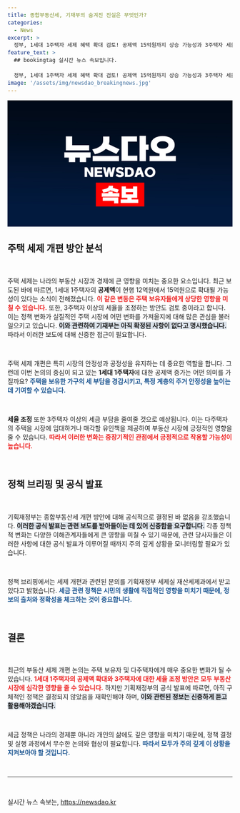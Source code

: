 ```yaml
---
title: 종합부동산세, 기재부의 숨겨진 진실은 무엇인가?
categories:
  - News
excerpt: >
  정부, 1세대 1주택자 세제 혜택 확대 검토! 공제액 15억원까지 상승 가능성과 3주택자 세율 조정도 논의 중. 세금 변화의 이모저모를 놓치지 마세요!
feature_text: >
  ## bookingtag 실시간 뉴스 속보입니다.

  정부, 1세대 1주택자 세제 혜택 확대 검토! 공제액 15억원까지 상승 가능성과 3주택자 세율 조정도 논의 중. 세금 변화의 이모저모를 놓치지 마세요!
image: '/assets/img/newsdao_breakingnews.jpg'
---
```


<p><img src="/assets/img/newsdao_breakingnews.jpg" alt="bookingtag 속보" /></p>

<h2 data-ke-size="size26">주택 세제 개편 방안 분석</h2>

<p data-ke-size="size16">&nbsp;</p>

<p>주택 세제는 나라의 부동산 시장과 경제에 큰 영향을 미치는 중요한 요소입니다. 최근 보도된 바에 따르면, 1세대 1주택자의 <strong>공제액</strong>이 현행 12억원에서 15억원으로 확대될 가능성이 있다는 소식이 전해졌습니다. <b><span style="color: #ee2323;">이 같은 변동은 주택 보유자들에게 상당한 영향을 미칠 수 있습니다.</span></b> 또한, 3주택자 이상의 세율을 조정하는 방안도 검토 중이라고 합니다. 이는 정책 변화가 실질적인 주택 시장에 어떤 변화를 가져올지에 대해 많은 관심을 불러일으키고 있습니다. <b><span style="background-color: #21538527;">이와 관련하여 기재부는 아직 확정된 사항이 없다고 명시했습니다.</span></b> 따라서 이러한 보도에 대해 신중한 접근이 필요합니다.</p>

<p data-ke-size="size16">&nbsp;</p>

<p>주택 세제 개편은 특히 시장의 안정성과 공정성을 유지하는 데 중요한 역할을 합니다. 그런데 이번 논의의 중심이 되고 있는 <strong>1세대 1주택자</strong>에 대한 공제액 증가는 어떤 의미를 가질까요? <b><span style="color: #1a5490;">주택을 보유한 가구의 세 부담을 경감시키고, 특정 계층의 주거 안정성을 높이는 데 기여할 수 있습니다.</span></b>    </p>

<p data-ke-size="size16">&nbsp;</p>

<p><b>세율 조정</b> 또한 3주택자 이상의 세금 부담을 줄여줄 것으로 예상됩니다. 이는 다주택자의 주택을 시장에 임대하거나 매각할 유인책을 제공하여 부동산 시장에 긍정적인 영향을 줄 수 있습니다. <b><span style="color: #ee2323;">따라서 이러한 변화는 중장기적인 관점에서 긍정적으로 작용할 가능성이 높습니다.</span></b></p>

<p data-ke-size="size16">&nbsp;</p>

<h2 data-ke-size="size26">정책 브리핑 및 공식 발표</h2>

<p data-ke-size="size16">&nbsp;</p>

<p>기획재정부는 종합부동산세 개편 방안에 대해 공식적으로 결정된 바 없음을 강조했습니다. <b><span style="background-color: #21538527;">이러한 공식 발표는 관련 보도를 받아들이는 데 있어 신중함을 요구합니다.</span></b> 각종 정책적 변화는 다양한 이해관계자들에게 큰 영향을 미칠 수 있기 때문에, 관련 당사자들은 이러한 사항에 대한 공식 발표가 이루어질 때까지 주의 깊게 상황을 모니터링할 필요가 있습니다.</p>

<p data-ke-size="size16">&nbsp;</p>

<p>정책 브리핑에서는 세제 개편과 관련된 문의를 기획재정부 세제실 재산세제과에서 받고 있다고 밝혔습니다. <b><span style="color: #1a5490;">세금 관련 정책은 시민의 생활에 직접적인 영향을 미치기 때문에, 정보의 출처와 정확성을 체크하는 것이 중요합니다.</span></b> </p>

<p data-ke-size="size16">&nbsp;</p>

<h2 data-ke-size="size26">결론</h2>

<p data-ke-size="size16">&nbsp;</p>

<p>최근의 부동산 세제 개편 논의는 주택 보유자 및 다주택자에게 매우 중요한 변화가 될 수 있습니다. <b><span style="color: #ee2323;">1세대 1주택자의 공제액 확대와 3주택자에 대한 세율 조정 방안은 모두 부동산 시장에 심각한 영향을 줄 수 있습니다.</span></b> 하지만 기획재정부의 공식 발표에 따르면, 아직 구체적인 정책은 결정되지 않았음을 재확인해야 하며, <b><span style="background-color: #21538527;">이와 관련된 정보는 신중하게 듣고 활용해야겠습니다.</span></b> </p>

<p data-ke-size="size16">&nbsp;</p>

<p>세금 정책은 나라의 경제뿐 아니라 개인의 삶에도 깊은 영향을 미치기 때문에, 정책 결정 및 실행 과정에서 무수한 논의와 협상이 필요합니다. <b><span style="color: #1a5490;">따라서 모두가 주의 깊게 이 상황을 지켜보아야 할 것입니다.</span></b></p>

<p data-ke-size="size16">&nbsp;</p>

<hr>

<p data-ke-size="size16">&nbsp;</p>
실시간 뉴스 속보는, <a href="https://newsdao.kr" rel="dofollow">https://newsdao.kr</a>


